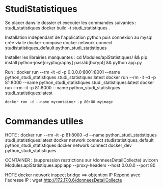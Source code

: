 # StudiStatistiques

Se placer dans le dossier et executer les commandes suivantes :
    studi_statistiques
	    docker build -t studi_statistiques .
        

Installation indépendant de l'application python puis connexion au mysql créé via le docker-compose
    docker network connect studistatistiques_default python_studi_statistiques

Installer les librairies manquantes :
    cd Modules/apiStatistiques/ && pip install python-jose[cryptography] passlib[bcrypt] && python app.py

Run :
    docker run --rm -it -d -p 0.0.0.0:8001:8001 --name python_studi_statistiques studi_statistiques:latest
    docker run --rm -it -d -p 81:8000 --name python_studi_statistiques studi_statistiques:latest
    docker run --rm -it -p 81:8000 --name python_studi_statistiques studi_statistiques:latest

    docker run -d --name mycontainer -p 80:80 myimage


# Commandes utiles

HOTE :
    docker run --rm -it -p 81:8000 -d --name python_studi_statistiques studi_statistiques:latest
    docker network connect studistatistiques_default python_studi_statistiques
    docker network connect docker_dev python_studi_statistiques

CONTAINER :
    (suppression restrictions sur /donneesDetailCollecte)
    uvicorn Modules.apiStatistiques.app:app --proxy-headers --host 0.0.0.0 --port 80

HOTE
    docker network inspect bridge
    ==> obtention IP
Répond avec l'adresse IP :  wget http://172.17.0.6/donneesDetailCollecte
